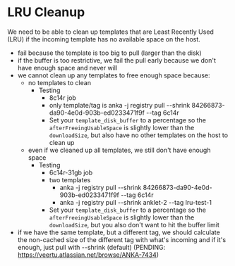 # LRU Cleanup

We need to be able to clean up templates that are Least Recently Used (LRU) if the incoming template has no available space on the host.

- fail because the template is too big to pull (larger than the disk)
- if the buffer is too restrictive, we fail the pull early because we don't have enough space and never will
- we cannot clean up any templates to free enough space because:
    - no templates to clean
        - Testing
            - 8c14r job
            - only template/tag is anka -j registry pull --shrink 84266873-da90-4e0d-903b-ed0233471f9f --tag 6c14r
            - Set your `template_disk_buffer` to a percentage so the `afterFreeingUsableSpace` is slightly lower than the `downloadSize`, but also have no other templates on the host to clean up
    - even if we cleaned up all templates, we still don't have enough space
        - Testing
            - 6c14r-31gb job
            - two templates
                - anka -j registry pull --shrink 84266873-da90-4e0d-903b-ed0233471f9f --tag 6c14r
                - anka -j registry pull --shrink anklet-2 --tag lru-test-1
            - Set your `template_disk_buffer` to a percentage so the `afterFreeingUsableSpace` is slightly lower than the `downloadSize`, but you also don't want to hit the buffer limit
- if we have the same template, but a different tag, we should calculate the non-cached size of the different tag with what's incoming and if it's enough, just pull with --shrink (default) (PENDING: https://veertu.atlassian.net/browse/ANKA-7434)
